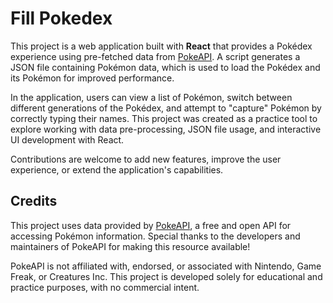 # Fill Pokedex

This project is a web application built with **React** that provides a Pokédex experience using pre-fetched data from [PokeAPI](https://pokeapi.co/). A script generates a JSON file containing Pokémon data, which is used to load the Pokédex and its Pokémon for improved performance.

In the application, users can view a list of Pokémon, switch between different generations of the Pokédex, and attempt to "capture" Pokémon by correctly typing their names. This project was created as a practice tool to explore working with data pre-processing, JSON file usage, and interactive UI development with React.

Contributions are welcome to add new features, improve the user experience, or extend the application's capabilities.

## Credits

This project uses data provided by [PokeAPI](https://pokeapi.co/), a free and open API for accessing Pokémon information.
Special thanks to the developers and maintainers of PokeAPI for making this resource available!

PokeAPI is not affiliated with, endorsed, or associated with Nintendo, Game Freak, or Creatures Inc. This project is developed solely for educational and practice purposes, with no commercial intent.
